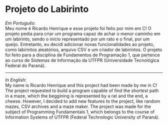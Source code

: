 # Projeto do Labirinto #
*Em Português:* \
Meu nome é Ricardo Henrique e esse projeto foi feito por mim em C! 
O projeto pedia para criar um programa capaz de achar o menor caminho em um labirinto, sendo o início representado por um rato e o final, por um queijo. Entretanto, eu decidi adicionar novas funcionalidades ao projeto, como labirintos aleatórios, arquivo CSV e um criador de labirintos. 
O projeto foi feito para a disciplina de Fundamentos de Programação 1, que pertence ao curso de Sistemas de Informação da UTFPR (Universidade Tecnológica Federal do Paraná).

-----
*In English:* \
My name is Ricardo Henrique and this project had been made by me in C! 
The project requested to build a program capable of find the shortest path in a maze, which the beggining is represented by a rat and the end, a cheese. However, I decided to add new features to the project, like random mazes, CSV archives and a maze maker. 
The project was made for the subject of Programming Fundamentals 1, which belongs to the course of Information Systems of UTFPR (Federal Technologic University of Paraná).
